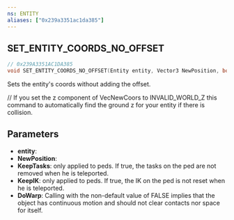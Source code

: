 ```yaml
---
ns: ENTITY
aliases: ["0x239a3351ac1da385"]
---
```

## SET_ENTITY_COORDS_NO_OFFSET

```c
// 0x239A3351AC1DA385
void SET_ENTITY_COORDS_NO_OFFSET(Entity entity, Vector3 NewPosition, bool KeepTasks, bool KeepIK, bool DoWarp);
```

Sets the entity's coords without adding the offset.

// If you set the z component of VecNewCoors to INVALID_WORLD_Z this command to automatically find the ground z for your entity if there is collision.


## Parameters
* **entity**: 
* **NewPosition**: 
* **KeepTasks**: only applied to peds. If true, the tasks on the ped are not removed when he is teleported.
* **KeepIK**: only applied to peds. If true, the IK on the ped is not reset when he is teleported.
* **DoWarp**: Calling with the non-default value of FALSE implies that the object has continuous motion and should not clear contacts nor space for itself.
